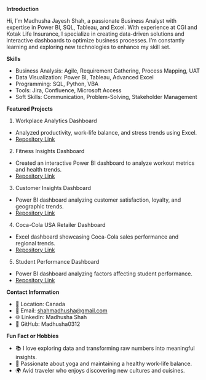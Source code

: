 **Introduction**

Hi, I’m Madhusha Jayesh Shah, a passionate Business Analyst with expertise in Power BI, SQL, Tableau, and Excel. With experience at CGI and Kotak Life Insurance, I specialize in creating data-driven solutions and interactive dashboards to optimize business processes. I’m constantly learning and exploring new technologies to enhance my skill set.

**Skills**
- Business Analysis: Agile, Requirement Gathering, Process Mapping, UAT
- Data Visualization: Power BI, Tableau, Advanced Excel
- Programming: SQL, Python, VBA
- Tools: Jira, Confluence, Microsoft Access
- Soft Skills: Communication, Problem-Solving, Stakeholder Management

**Featured Projects**
1. Workplace Analytics Dashboard
- Analyzed productivity, work-life balance, and stress trends using Excel.
- [Repository Link ](https://github.com/Madhusha0312/Workplace-analytics-dashboard)

2. Fitness Insights Dashboard
- Created an interactive Power BI dashboard to analyze workout metrics and health trends.
- [Repository Link](https://github.com/Madhusha0312/Fitness-Insight-Dashboard)

3. Customer Insights Dashboard
- Power BI dashboard analyzing customer satisfaction, loyalty, and geographic trends.
- [Repository Link](https://github.com/Madhusha0312/Customer-Insights-Dashboard)

4. Coca-Cola USA Retailer Dashboard
- Excel dashboard showcasing Coca-Cola sales performance and regional trends.
- [Repository Link](https://github.com/Madhusha0312/Coca-Cola-USA-retailer-dashboard)

5. Student Performance Dashboard
- Power BI dashboard analyzing factors affecting student performance.
- [Repository Link](https://github.com/Madhusha0312/Students-Performance-Dashboard)
  
**Contact Information**
- 📍 Location: Canada
- 📧 Email: shahmadhusha@gmail.com
- 🌐 LinkedIn: Madhusha Shah
- 📂 GitHub: Madhusha0312

**Fun Fact or Hobbies**
- 📚 I love exploring data and transforming raw numbers into meaningful insights.
- 🧘 Passionate about yoga and maintaining a healthy work-life balance.
- 🌍 Avid traveler who enjoys discovering new cultures and cuisines.

